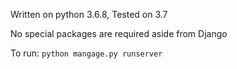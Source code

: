 Written on python 3.6.8, Tested on 3.7

No special packages are required aside from Django

To run: `python mangage.py runserver` 
